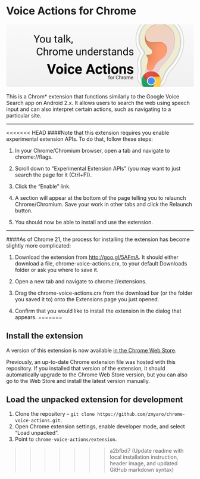 # Voice Actions for Chrome
<img src="https://raw.githubusercontent.com/ZMYaro/chrome-voice-actions/master/promo_graphics/cover_tw.png" width="960" alt="You talk, Chrome understands.  Voice Actions for Chrome.  An ear has a Chrome logo earring." />

This is a Chrom* extension that functions similarly to the Google Voice Search app on Android 2.x.  It allows users to search the web using speech input and can also interpret certain actions, such as navigating to a particular site.

--------

<<<<<<< HEAD
####Note that this extension requires you enable experimental extension APIs.  To do that, follow these steps:

1. In your Chrome/Chromium browser, open a tab and navigate to chrome://flags.

2. Scroll down to “Experimental Extension APIs” (you may want to just search the page for it (Ctrl+F)).

3. Click the “Enable” link.

4. A section will appear at the bottom of the page telling you to relaunch Chrome/Chromium.  Save your work in other tabs and click the Relaunch button.

5. You should now be able to install and use the extension.

--------

####As of Chrome 21, the process for installing the extension has become slightly more complicated:

1. Download the extension from http://goo.gl/5AFmA.  It should either download a file, chrome-voice-actions.crx, to your default Downloads folder or ask you where to save it.

2. Open a new tab and navigate to chrome://extensions.

3. Drag the chrome-voice-actions.crx from the download bar (or the folder you saved it to) onto the Extensions page you just opened.

4. Confirm that you would like to install the extension in the dialog that appears.
=======
## Install the extension

A version of this extension is now available [in the Chrome Web Store](https://chrome.google.com/webstore/detail/hhpjefokaphndbbidpehikcjhldaklje).

Previously, an up-to-date Chrome extension file was hosted with this repository.  If you installed that version of the extension, it should automatically upgrade to the Chrome Web Store version, but you can also go to the Web Store and install the latest version manually.


## Load the unpacked extension for development

1. Clone the repository – `git clone https://github.com/zmyaro/chrome-voice-actions.git`.
2. Open Chrome extension settings, enable developer mode, and select “Load unpacked”.
3. Point to `chrome-voice-actions/extension`.
>>>>>>> a2bfbd7 (Update readme with local installation instruction, header image, and updated GitHub markdown syntax)
